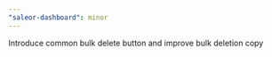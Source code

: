 ```yaml
---
"saleor-dashboard": minor
---
```


Introduce common bulk delete button and improve bulk deletion copy

